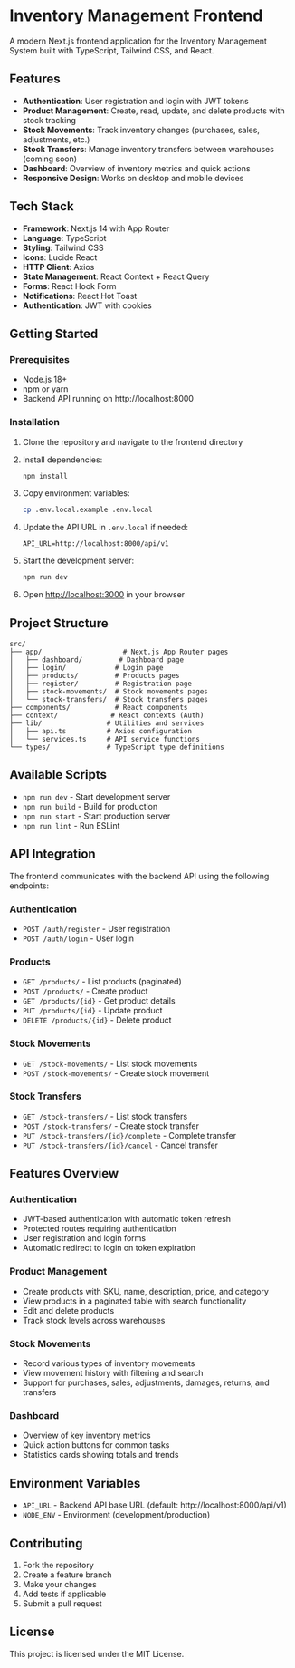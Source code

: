 # Inventory Management Frontend

A modern Next.js frontend application for the Inventory Management System built with TypeScript, Tailwind CSS, and React.

## Features

- **Authentication**: User registration and login with JWT tokens
- **Product Management**: Create, read, update, and delete products with stock tracking
- **Stock Movements**: Track inventory changes (purchases, sales, adjustments, etc.)
- **Stock Transfers**: Manage inventory transfers between warehouses (coming soon)
- **Dashboard**: Overview of inventory metrics and quick actions
- **Responsive Design**: Works on desktop and mobile devices

## Tech Stack

- **Framework**: Next.js 14 with App Router
- **Language**: TypeScript
- **Styling**: Tailwind CSS
- **Icons**: Lucide React
- **HTTP Client**: Axios
- **State Management**: React Context + React Query
- **Forms**: React Hook Form
- **Notifications**: React Hot Toast
- **Authentication**: JWT with cookies

## Getting Started

### Prerequisites

- Node.js 18+ 
- npm or yarn
- Backend API running on http://localhost:8000

### Installation

1. Clone the repository and navigate to the frontend directory
2. Install dependencies:
   ```bash
   npm install
   ```

3. Copy environment variables:
   ```bash
   cp .env.local.example .env.local
   ```

4. Update the API URL in `.env.local` if needed:
   ```
   API_URL=http://localhost:8000/api/v1
   ```

5. Start the development server:
   ```bash
   npm run dev
   ```

6. Open [http://localhost:3000](http://localhost:3000) in your browser

## Project Structure

```
src/
├── app/                    # Next.js App Router pages
│   ├── dashboard/         # Dashboard page
│   ├── login/            # Login page
│   ├── products/         # Products pages
│   ├── register/         # Registration page
│   ├── stock-movements/  # Stock movements pages
│   └── stock-transfers/  # Stock transfers pages
├── components/           # React components
├── context/             # React contexts (Auth)
├── lib/                # Utilities and services
│   ├── api.ts          # Axios configuration
│   └── services.ts     # API service functions
└── types/              # TypeScript type definitions
```

## Available Scripts

- `npm run dev` - Start development server
- `npm run build` - Build for production
- `npm run start` - Start production server
- `npm run lint` - Run ESLint

## API Integration

The frontend communicates with the backend API using the following endpoints:

### Authentication
- `POST /auth/register` - User registration
- `POST /auth/login` - User login

### Products
- `GET /products/` - List products (paginated)
- `POST /products/` - Create product
- `GET /products/{id}` - Get product details
- `PUT /products/{id}` - Update product
- `DELETE /products/{id}` - Delete product

### Stock Movements
- `GET /stock-movements/` - List stock movements
- `POST /stock-movements/` - Create stock movement

### Stock Transfers
- `GET /stock-transfers/` - List stock transfers
- `POST /stock-transfers/` - Create stock transfer
- `PUT /stock-transfers/{id}/complete` - Complete transfer
- `PUT /stock-transfers/{id}/cancel` - Cancel transfer

## Features Overview

### Authentication
- JWT-based authentication with automatic token refresh
- Protected routes requiring authentication
- User registration and login forms
- Automatic redirect to login on token expiration

### Product Management
- Create products with SKU, name, description, price, and category
- View products in a paginated table with search functionality
- Edit and delete products
- Track stock levels across warehouses

### Stock Movements
- Record various types of inventory movements
- View movement history with filtering and search
- Support for purchases, sales, adjustments, damages, returns, and transfers

### Dashboard
- Overview of key inventory metrics
- Quick action buttons for common tasks
- Statistics cards showing totals and trends

## Environment Variables

- `API_URL` - Backend API base URL (default: http://localhost:8000/api/v1)
- `NODE_ENV` - Environment (development/production)

## Contributing

1. Fork the repository
2. Create a feature branch
3. Make your changes
4. Add tests if applicable
5. Submit a pull request

## License

This project is licensed under the MIT License.